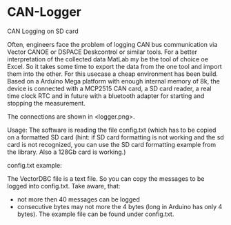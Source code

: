 # CAN-Logger
CAN Logging on SD card

Often, engineers face the problem of logging CAN bus communication via Vector CANOE or DSPACE Deskcontrol or similar tools. For a better interpretation of the collected data MatLab my be the tool of choice oe Excel. So it takes some time to export the data from the one tool and import them into the other.
For this usecase a cheap environment has been build. Based on a Arduino Mega platform with enough internal memory of 8k, the device is connected with a MCP2515 CAN card, a SD card reader, a real time clock RTC and in future with a bluetooth adapter for starting and stopping the measurement.

The connections are shown in <logger.png>.

Usage:
The software is reading the file config.txt (which has to be copied on a formatted SD card (hint: if SD card formatting is not working and the sd card is not recognized, you can use the SD card formatting example from the library. Also a 128Gb card is working.)

config.txt example:

The VectorDBC file is a text file. So you can copy the messages to be logged into config.txt. Take aware, that: 
- not more then 40 messages can be logged
- consecutive bytes may not more the 4 bytes (long in Arduino has only 4 bytes). 
The example file can be found under config.txt.

